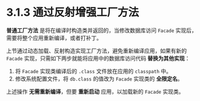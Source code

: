 # 3.1.3 通过反射增强工厂方法

**普通工厂方法** 是将在编译时构造类并返回的，当修改数据库访问 `Facade` 实现后，需要将整个应用重新编译，或者打补丁。

上节通过动态加载、反射构造实现工厂方法，避免重新编译应用，如果有新的 `Facade` 实现，只需如下两步就能将应用中的数据库访问代码 **替换为其他实现**：

1. 将 `Facade` 实现类编译后的 `.class` 文件放在应用的 `classpath` 中。
2. 修改系统配置文件，将 `db.class` 的值改为 `Facade` 实现类的 **全限定名**。

上述操作 **无需重新编译**，但要 **重新启动** 应用，以加载新的 `Facade` 实现类。
